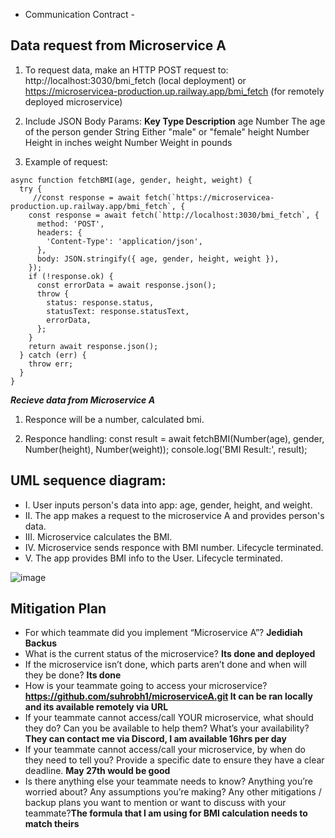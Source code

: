 - Communication Contract -


## Data request from Microservice A

  
1. To request data, make an HTTP POST request to:
http://localhost:3030/bmi_fetch   (local deployment) or https://microservicea-production.up.railway.app/bmi_fetch (for remotely deployed microservice)

 
2. Include JSON Body Params: 
**Key      Type      	   Description**
age   	 Number	   The age of the person
gender	 String	   Either "male" or "female"
height	 Number	   Height in inches
weight	 Number	   Weight in pounds

3. Example of request: 
```
async function fetchBMI(age, gender, height, weight) {
  try {
     //const response = await fetch(`https://microservicea-production.up.railway.app/bmi_fetch`, {
    const response = await fetch(`http://localhost:3030/bmi_fetch`, {
      method: 'POST',
      headers: {
        'Content-Type': 'application/json',
      },
      body: JSON.stringify({ age, gender, height, weight }),
    });
    if (!response.ok) {
      const errorData = await response.json();
      throw {
        status: response.status,
        statusText: response.statusText,
        errorData,
      };
    }
    return await response.json();
  } catch (err) {
    throw err;
  }
}
```

_**Recieve data from Microservice A**_

1. Responce will be a number, calculated bmi.
   
2. Responce handling:
    const result = await fetchBMI(Number(age), gender, Number(height), Number(weight));
    console.log('BMI Result:', result);



## UML sequence diagram:  

* I. User inputs person's data into app: age, gender, height, and weight.
* II. The app makes a request to the microservice A and provides person's data.
* III. Microservice calculates the BMI.
* IV. Microservice sends responce with BMI number. Lifecycle terminated.
* V. The app provides BMI info to the User. Lifecycle terminated. 

![image](https://github.com/user-attachments/assets/68391881-c5a0-464d-89e0-6c22b489c9b1)


## Mitigation Plan

* For which teammate did you implement “Microservice A”? **Jedidiah Backus**
* What is the current status of the microservice? **Its done and deployed**
* If the microservice isn’t done, which parts aren’t done and when will they be done? **Its done**
* How is your teammate going to access your microservice? **https://github.com/suhrobh1/microserviceA.git  It can be ran locally and its available remotely via URL**
* If your teammate cannot access/call YOUR microservice, what should they do? Can you be available to help them? What’s your availability? **They can contact me via Discord, I am available 16hrs per day**
* If your teammate cannot access/call your microservice, by when do they need to tell you? Provide a specific date to ensure they have a clear deadline. **May 27th would be good**
* Is there anything else your teammate needs to know? Anything you’re worried about? Any assumptions you’re making? Any other mitigations / backup plans you want to mention or want to discuss with your teammate?**The formula that I am using for BMI calculation needs to match theirs**




   
